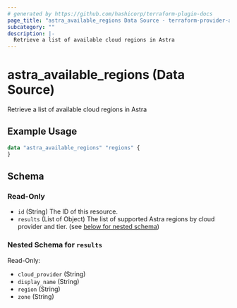 ```yaml
---
# generated by https://github.com/hashicorp/terraform-plugin-docs
page_title: "astra_available_regions Data Source - terraform-provider-astra"
subcategory: ""
description: |-
  Retrieve a list of available cloud regions in Astra
---
```


# astra_available_regions (Data Source)

Retrieve a list of available cloud regions in Astra

## Example Usage

```terraform
data "astra_available_regions" "regions" {
}
```

<!-- schema generated by tfplugindocs -->
## Schema

### Read-Only

- `id` (String) The ID of this resource.
- `results` (List of Object) The list of supported Astra regions by cloud provider and tier. (see [below for nested schema](#nestedatt--results))

<a id="nestedatt--results"></a>
### Nested Schema for `results`

Read-Only:

- `cloud_provider` (String)
- `display_name` (String)
- `region` (String)
- `zone` (String)


